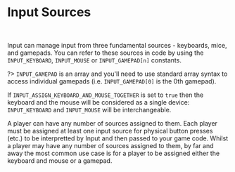 # Input Sources

&nbsp;

Input can manage input from three fundamental sources - keyboards, mice, and gamepads. You can refer to these sources in code by using the `INPUT_KEYBOARD`, `INPUT_MOUSE` or `INPUT_GAMEPAD[n]` constants.

?> `INPUT_GAMEPAD` is an array and you'll need to use standard array syntax to access individual gamepads (i.e. `INPUT_GAMEPAD[0]` is the 0th gamepad).

If `INPUT_ASSIGN_KEYBOARD_AND_MOUSE_TOGETHER` is set to `true` then the keyboard and the mouse will be considered as a single device: `INPUT_KEYBOARD` and `INPUT_MOUSE` will be interchangeable.

A player can have any number of sources assigned to them. Each player must be assigned at least one input source for physical button presses (etc.) to be interpretted by Input and then passed to your game code. Whilst a player may have any number of sources assigned to them, by far and away the most common use case is for a player to be assigned either the keyboard and mouse or a gamepad.